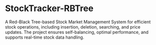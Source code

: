 # StockTracker-RBTree
A Red-Black Tree-based Stock Market Management System for efficient stock operations, including insertion, deletion, searching, and price updates. The project ensures self-balancing, optimal performance, and supports real-time stock data handling.
